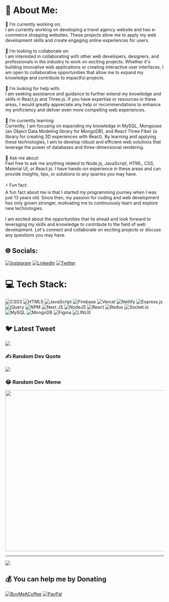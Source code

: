 # 💫 About Me:
🔭 I’m currently working on:<br>I am currently working on developing a travel agency website and two e-commerce shopping websites. These projects allow me to apply my web development skills and create engaging online experiences for users.<br><br>👯 I’m looking to collaborate on:<br>I am interested in collaborating with other web developers, designers, and professionals in the industry to work on exciting projects. Whether it's building innovative web applications or creating interactive user interfaces, I am open to collaborative opportunities that allow me to expand my knowledge and contribute to impactful projects.<br><br>🤝 I’m looking for help with:<br>I am seeking assistance and guidance to further extend my knowledge and skills in React.js and Three.js. If you have expertise or resources in these areas, I would greatly appreciate any help or recommendations to enhance my proficiency and deliver even more compelling web experiences.<br><br>🌱 I’m currently learning:<br>Currently, I am focusing on expanding my knowledge in MySQL, Mongoose (an Object Data Modeling library for MongoDB), and React Three Fiber (a library for creating 3D experiences with React). By learning and applying these technologies, I aim to develop robust and efficient web solutions that leverage the power of databases and three-dimensional rendering.<br><br>💬 Ask me about:<br>Feel free to ask me anything related to Node.js, JavaScript, HTML, CSS, Material UI, or React.js. I have hands-on experience in these areas and can provide insights, tips, or solutions to any queries you may have.<br><br>⚡ Fun fact:<br>A fun fact about me is that I started my programming journey when I was just 13 years old. Since then, my passion for coding and web development has only grown stronger, motivating me to continuously learn and explore new technologies.<br><br>I am excited about the opportunities that lie ahead and look forward to leveraging my skills and knowledge to contribute to the field of web development. Let's connect and collaborate on exciting projects or discuss any questions you may have.


## 🌐 Socials:
[![Instagram](https://img.shields.io/badge/Instagram-%23E4405F.svg?logo=Instagram&logoColor=white)](https://instagram.com/iamnotttahmed) [![LinkedIn](https://img.shields.io/badge/LinkedIn-%230077B5.svg?logo=linkedin&logoColor=white)](https://linkedin.com/in/ahmedmohammedmostafa) [![Twitter](https://img.shields.io/badge/Twitter-%231DA1F2.svg?logo=Twitter&logoColor=white)](https://twitter.com/AhmedDvlpr) 

# 💻 Tech Stack:
![CSS3](https://img.shields.io/badge/css3-%231572B6.svg?style=for-the-badge&logo=css3&logoColor=white) ![HTML5](https://img.shields.io/badge/html5-%23E34F26.svg?style=for-the-badge&logo=html5&logoColor=white) ![JavaScript](https://img.shields.io/badge/javascript-%23323330.svg?style=for-the-badge&logo=javascript&logoColor=%23F7DF1E) ![Firebase](https://img.shields.io/badge/firebase-%23039BE5.svg?style=for-the-badge&logo=firebase) ![Vercel](https://img.shields.io/badge/vercel-%23000000.svg?style=for-the-badge&logo=vercel&logoColor=white) ![Netlify](https://img.shields.io/badge/netlify-%23000000.svg?style=for-the-badge&logo=netlify&logoColor=#00C7B7) ![Express.js](https://img.shields.io/badge/express.js-%23404d59.svg?style=for-the-badge&logo=express&logoColor=%2361DAFB) ![jQuery](https://img.shields.io/badge/jquery-%230769AD.svg?style=for-the-badge&logo=jquery&logoColor=white) ![NPM](https://img.shields.io/badge/NPM-%23000000.svg?style=for-the-badge&logo=npm&logoColor=white) ![Next JS](https://img.shields.io/badge/Next-black?style=for-the-badge&logo=next.js&logoColor=white) ![NodeJS](https://img.shields.io/badge/node.js-6DA55F?style=for-the-badge&logo=node.js&logoColor=white) ![React](https://img.shields.io/badge/react-%2320232a.svg?style=for-the-badge&logo=react&logoColor=%2361DAFB) ![Redux](https://img.shields.io/badge/redux-%23593d88.svg?style=for-the-badge&logo=redux&logoColor=white) ![Socket.io](https://img.shields.io/badge/Socket.io-black?style=for-the-badge&logo=socket.io&badgeColor=010101) ![MySQL](https://img.shields.io/badge/mysql-%2300f.svg?style=for-the-badge&logo=mysql&logoColor=white) ![MongoDB](https://img.shields.io/badge/MongoDB-%234ea94b.svg?style=for-the-badge&logo=mongodb&logoColor=white) 	![Figma](https://img.shields.io/badge/figma-%23F24E1E.svg?style=for-the-badge&logo=figma&logoColor=white) ![LINUX](https://img.shields.io/badge/Linux-FCC624?style=for-the-badge&logo=linux&logoColor=black)

## 🐦 Latest Tweet
[![](https://gtce.itsvg.in/api?username=AhmedDvlpr)](https://github.com/VishwaGauravIn/github-twitter-card-embed)

### ✍️ Random Dev Quote
![](https://quotes-github-readme.vercel.app/api?type=horizontal&theme=radical)

### 😂 Random Dev Meme
<img src="https://rm.up.railway.app/" width="512px"/>

---
[![](https://visitcount.itsvg.in/api?id=AhmedMohammedMostafa&icon=0&color=11)](https://visitcount.itsvg.in)

  ## 💰 You can help me by Donating
  [![BuyMeACoffee](https://img.shields.io/badge/Buy%20Me%20a%20Coffee-ffdd00?style=for-the-badge&logo=buy-me-a-coffee&logoColor=black)](https://buymeacoffee.com/ahmeddvlpr) [![PayPal](https://img.shields.io/badge/PayPal-00457C?style=for-the-badge&logo=paypal&logoColor=white)](https://paypal.me/AhmedDvlpr) 

  
<!-- Proudly created with GPRM ( https://gprm.itsvg.in ) -->
